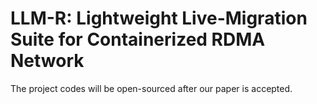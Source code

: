 # LLM-R: Lightweight Live-Migration Suite for Containerized RDMA Network
The project codes will be open-sourced after our paper is accepted.
